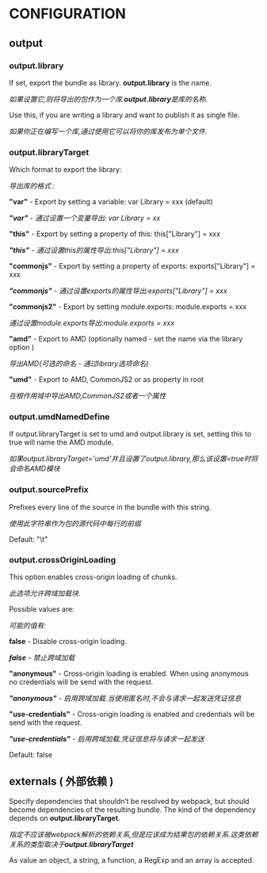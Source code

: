 # CONFIGURATION

## output

### output.library

If set, export the bundle as library. **output.library** is the name.

_如果设置它,则将导出的包作为一个库.**output.library**是库的名称._

Use this, if you are writing a library and want to publish it as single file.

_如果你正在编写一个库,通过使用它可以将你的库发布为单个文件._


### output.libraryTarget

Which format to export the library:

_导出库的格式 :_

**"var"** - Export by setting a variable: var Library = xxx (default)

_**"var"** - 通过设置一个变量导出: var Library = xx_

**"this"** - Export by setting a property of this: this["Library"] = xxx

_**"this"** - 通过设置this的属性导出:this["Library"] = xxx_

**"commonjs"** - Export by setting a property of exports: exports["Library"] = xxx

_**"commonjs"** - 通过设置exports的属性导出:exports["Library"] = xxx_

**"commonjs2"** - Export by setting module.exports: module.exports = xxx

_通过设置module.exports导出:module.exports = xxx_

**"amd"** - Export to AMD (optionally named - set the name via the library option )

_导出AMD(可选的命名 - 通过library选项命名)_

**"umd"** - Export to AMD, CommonJS2 or as property in root

_在根作用域中导出AMD,CommonJS2或者一个属性_

### output.umdNamedDefine

If output.libraryTarget is set to umd and output.library is set, setting this to true will name the AMD module.

_如果output.libraryTarget='umd'并且设置了output.library,那么该设置=true时将会命名AMD模块_

### output.sourcePrefix

Prefixes every line of the source in the bundle with this string.

_使用此字符串作为包的源代码中每行的前缀_

Default: "\t"

### output.crossOriginLoading

This option enables cross-origin loading of chunks.

_此选项允许跨域加载块._

Possible values are:

_可能的值有:_

**false** - Disable cross-origin loading.

_**false** - 禁止跨域加载_

**"anonymous"** - Cross-origin loading is enabled. When using anonymous no credentials will be send with the request.

_**"anonymous"** - 启用跨域加载.当使用匿名时,不会与请求一起发送凭证信息_

**"use-credentials"** - Cross-origin loading is enabled and credentials will be send with the request.

_**"use-credentials"** - 启用跨域加载.凭证信息将与请求一起发送_

Default: false

## externals ( 外部依赖 )

Specify dependencies that shouldn’t be resolved by webpack, but should become dependencies of the resulting bundle. The kind of the dependency depends on **output.libraryTarget**.

_指定不应该被webpack解析的依赖关系,但是应该成为结果包的依赖关系.这类依赖关系的类型取决于**output.libraryTarget**_

As value an object, a string, a function, a RegExp and an array is accepted.
